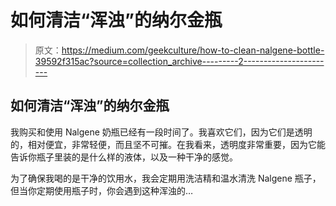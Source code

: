 # 如何清洁“浑浊”的纳尔金瓶

> 原文：<https://medium.com/geekculture/how-to-clean-nalgene-bottle-39592f315ac?source=collection_archive---------2----------------------->

## 如何清洁“浑浊”的纳尔金瓶

我购买和使用 Nalgene 奶瓶已经有一段时间了。我喜欢它们，因为它们是透明的，相对便宜，非常轻便，而且坚不可摧。在我看来，透明度非常重要，因为它能告诉你瓶子里装的是什么样的液体，以及一种干净的感觉。

为了确保我喝的是干净的饮用水，我会定期用洗洁精和温水清洗 Nalgene 瓶子，但当你定期使用瓶子时，你会遇到这种浑浊的…